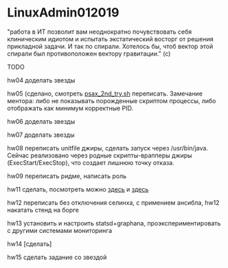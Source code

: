 # LinuxAdmin012019

"работа в ИТ позволит вам неоднократно почувствовать себя клиническим идиотом и испытать экстатический восторг от решения прикладной задачи. И так по спирали. Хотелось бы, чтоб вектор этой спирали был противоположен вектору гравитации." (с)

TODO

hw04 доделать звезды

hw05 (сделано, смотреть [psax_2nd_try.sh](https://github.com/shaadowsky/LinuxAdmin012019/blob/master/hw05.%20Processes/psax_2nd_try.sh) переписать. Замечание ментора: либо не показывать порожденные скриптом процессы, либо отображать как минимум корректные PID.

hw06 доделать звезды

hw07 доделать звезды

hw08 переписать unitfile джиры, сделать запуск через /usr/bin/java. Сейчас  реализовано через родные скрипты-врапперы джиры (ExecStart/ExecStop), что создает лишнюю точку отказа.

hw09 переписать ридме, написать роль

hw11 сделать, посмотреть можно [здесь](https://github.com/alexryndin/otus-linux/tree/master/hw11) и [здесь](https://github.com/freeipa/ansible-freeipa)

hw12 переписать без отключения селинха, с примением ансибла, hw12 накатать стенд на борге

hw13 установить и настроить statsd+graphana, проэкспериментировать с другими системами мониторинга

hw14 [сделать]

hw15 сделать задание со звездой
